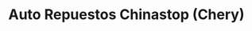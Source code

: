 ---
title: "Auto Repuestos Chinastop (Chery)"
url: /caracas/auto-repuestos-chinastop-chery/
shop: piezas de automóviles
---